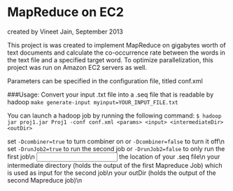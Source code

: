 MapReduce on EC2
================
created by Vineet Jain, September 2013

This project is was created to implement MapReduce on gigabytes worth of text documents and calculate the co-occurrence
rate between the words in the text file and a specified target word. To optimize parallelization, this project was run
on Amazon EC2 servers as well.

Parameters can be specified in the configuration file, titled conf.xml

###Usage:
Convert your input .txt file into a .seq file that is readable by hadoop
`make generate-input myinput=YOUR_INPUT_FILE.txt`

You can launch a hadoop job by running the following command:
`$ hadoop jar proj1.jar Proj1 -conf conf.xml <params> <input> <intermediateDir> <outDir>`

<params> set `-Dcombiner=true` to turn combiner on or `-Dcombiner=false` to turn it off\n
         set `-DrunJob2=true` to run the second job or `-DrunJob2=false` to only run the first job\n
<input> the location of your .seq file\n
<intermediateDir> your intermediate directory (holds the output of the first Mapreduce Job) which is used as input for the second job\n
<outDir> your outDir (holds the output of the second Mapreduce job)\n
